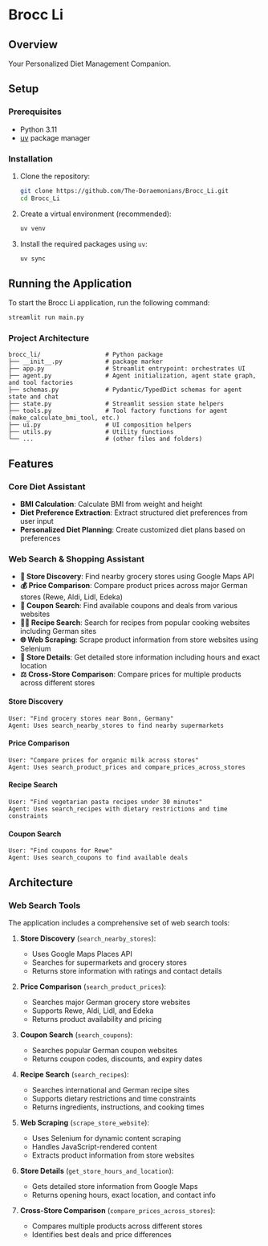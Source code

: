 # Brocc Li

## Overview

Your Personalized Diet Management Companion.

## Setup

### Prerequisites

- Python 3.11
- [uv](https://github.com/astral-sh/uv) package manager

### Installation

1.  Clone the repository:

    ```bash
    git clone https://github.com/The-Doraemonians/Brocc_Li.git
    cd Brocc_Li
    ```

2.  Create a virtual environment (recommended):

    ```bash
    uv venv
    ```

3.  Install the required packages using `uv`:

    ```bash
    uv sync
    ```

## Running the Application

To start the Brocc Li application, run the following command:

```bash
streamlit run main.py
```


### Project Architecture

```
brocc_li/                  # Python package
├── __init__.py            # package marker
├── app.py                 # Streamlit entrypoint: orchestrates UI
├── agent.py               # Agent initialization, agent state graph, and tool factories
├── schemas.py             # Pydantic/TypedDict schemas for agent state and chat
├── state.py               # Streamlit session state helpers
├── tools.py               # Tool factory functions for agent (make_calculate_bmi_tool, etc.)
├── ui.py                  # UI composition helpers
├── utils.py               # Utility functions
└── ...                    # (other files and folders)
```


## Features

### Core Diet Assistant
- **BMI Calculation**: Calculate BMI from weight and height
- **Diet Preference Extraction**: Extract structured diet preferences from user input
- **Personalized Diet Planning**: Create customized diet plans based on preferences

### Web Search & Shopping Assistant
- **🏪 Store Discovery**: Find nearby grocery stores using Google Maps API
- **💰 Price Comparison**: Compare product prices across major German stores (Rewe, Aldi, Lidl, Edeka)
- **🎫 Coupon Search**: Find available coupons and deals from various websites
- **👨‍🍳 Recipe Search**: Search for recipes from popular cooking websites including German sites
- **🌐 Web Scraping**: Scrape product information from store websites using Selenium
- **📍 Store Details**: Get detailed store information including hours and exact location
- **⚖️ Cross-Store Comparison**: Compare prices for multiple products across different stores


#### Store Discovery
```
User: "Find grocery stores near Bonn, Germany"
Agent: Uses search_nearby_stores to find nearby supermarkets
```

#### Price Comparison
```
User: "Compare prices for organic milk across stores"
Agent: Uses search_product_prices and compare_prices_across_stores
```

#### Recipe Search
```
User: "Find vegetarian pasta recipes under 30 minutes"
Agent: Uses search_recipes with dietary restrictions and time constraints
```

#### Coupon Search
```
User: "Find coupons for Rewe"
Agent: Uses search_coupons to find available deals
```

## Architecture

### Web Search Tools

The application includes a comprehensive set of web search tools:

1. **Store Discovery** (`search_nearby_stores`):
   - Uses Google Maps Places API
   - Searches for supermarkets and grocery stores
   - Returns store information with ratings and contact details

2. **Price Comparison** (`search_product_prices`):
   - Searches major German grocery store websites
   - Supports Rewe, Aldi, Lidl, and Edeka
   - Returns product availability and pricing

3. **Coupon Search** (`search_coupons`):
   - Searches popular German coupon websites
   - Returns coupon codes, discounts, and expiry dates

4. **Recipe Search** (`search_recipes`):
   - Searches international and German recipe sites
   - Supports dietary restrictions and time constraints
   - Returns ingredients, instructions, and cooking times

5. **Web Scraping** (`scrape_store_website`):
   - Uses Selenium for dynamic content scraping
   - Handles JavaScript-rendered content
   - Extracts product information from store websites

6. **Store Details** (`get_store_hours_and_location`):
   - Gets detailed store information from Google Maps
   - Returns opening hours, exact location, and contact info

7. **Cross-Store Comparison** (`compare_prices_across_stores`):
   - Compares multiple products across different stores
   - Identifies best deals and price differences
